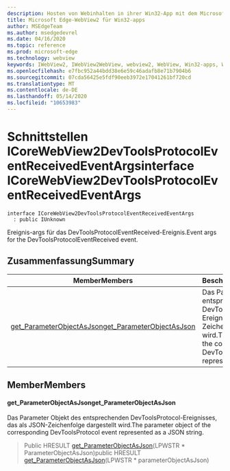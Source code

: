 ```yaml
---
description: Hosten von Webinhalten in ihrer Win32-App mit dem Microsoft Edge WebView2-Steuerelement
title: Microsoft Edge-WebView2 für Win32-apps
author: MSEdgeTeam
ms.author: msedgedevrel
ms.date: 04/16/2020
ms.topic: reference
ms.prod: microsoft-edge
ms.technology: webview
keywords: IWebView2, IWebView2WebView, webview2, WebView, Win32-apps, Win32, Edge, ICoreWebView2, ICoreWebView2Controller, Browser-Steuerelement, Edge-HTML
ms.openlocfilehash: e7fbc952a44bdd38e6e59c46adafb8e71b7904b6
ms.sourcegitcommit: 07cda56425e5fdf90eeb3972e17041261bf720cd
ms.translationtype: MT
ms.contentlocale: de-DE
ms.lasthandoff: 05/14/2020
ms.locfileid: "10653983"
---
```

# <span data-ttu-id="7c17a-104">Schnittstellen ICoreWebView2DevToolsProtocolEventReceivedEventArgs</span><span class="sxs-lookup"><span data-stu-id="7c17a-104">interface ICoreWebView2DevToolsProtocolEventReceivedEventArgs</span></span> 

```
interface ICoreWebView2DevToolsProtocolEventReceivedEventArgs
  : public IUnknown
```

<span data-ttu-id="7c17a-105">Ereignis-args für das DevToolsProtocolEventReceived-Ereignis.</span><span class="sxs-lookup"><span data-stu-id="7c17a-105">Event args for the DevToolsProtocolEventReceived event.</span></span>

## <span data-ttu-id="7c17a-106">Zusammenfassung</span><span class="sxs-lookup"><span data-stu-id="7c17a-106">Summary</span></span>

 <span data-ttu-id="7c17a-107">Member</span><span class="sxs-lookup"><span data-stu-id="7c17a-107">Members</span></span>                        | <span data-ttu-id="7c17a-108">Beschreibungen</span><span class="sxs-lookup"><span data-stu-id="7c17a-108">Descriptions</span></span>
--------------------------------|---------------------------------------------
[<span data-ttu-id="7c17a-109">get_ParameterObjectAsJson</span><span class="sxs-lookup"><span data-stu-id="7c17a-109">get_ParameterObjectAsJson</span></span>](#get_parameterobjectasjson) | <span data-ttu-id="7c17a-110">Das Parameter Objekt des entsprechenden DevToolsProtocol-Ereignisses, das als JSON-Zeichenfolge dargestellt wird.</span><span class="sxs-lookup"><span data-stu-id="7c17a-110">The parameter object of the corresponding DevToolsProtocol event represented as a JSON string.</span></span>

## <span data-ttu-id="7c17a-111">Member</span><span class="sxs-lookup"><span data-stu-id="7c17a-111">Members</span></span>

#### <span data-ttu-id="7c17a-112">get_ParameterObjectAsJson</span><span class="sxs-lookup"><span data-stu-id="7c17a-112">get_ParameterObjectAsJson</span></span> 

<span data-ttu-id="7c17a-113">Das Parameter Objekt des entsprechenden DevToolsProtocol-Ereignisses, das als JSON-Zeichenfolge dargestellt wird.</span><span class="sxs-lookup"><span data-stu-id="7c17a-113">The parameter object of the corresponding DevToolsProtocol event represented as a JSON string.</span></span>

> <span data-ttu-id="7c17a-114">Public HRESULT [get_ParameterObjectAsJson](#get_parameterobjectasjson)(LPWSTR \* ParameterObjectAsJson)</span><span class="sxs-lookup"><span data-stu-id="7c17a-114">public HRESULT [get_ParameterObjectAsJson](#get_parameterobjectasjson)(LPWSTR \* parameterObjectAsJson)</span></span>

